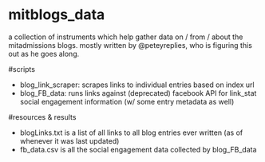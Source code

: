 mitblogs_data
================

a collection of instruments which help gather data on / from / about the mitadmissions blogs. mostly written by @peteyreplies, who is figuring this out as he goes along. 

#scripts
* blog_link_scraper: scrapes links to individual entries based on index url 
* blog_FB_data: runs links against (deprecated) facebook API for link_stat social engagement information (w/ some entry metadata as well)

#resources & results
* blogLinks.txt is a list of all links to all blog entries ever written (as of whenever it was last updated) 
* fb_data.csv is all the social engagement data collected by blog_FB_data

